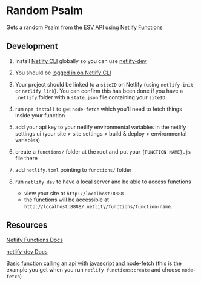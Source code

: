 # Random Psalm

Gets a random Psalm from the [ESV API](https://api.esv.org/) using [Netlify Functions](https://docs.netlify.com/functions/overview/)

## Development

1. Install [Netlify CLI](https://docs.netlify.com/cli/get-started/#installation) globally so you can use [netlify-dev](https://github.com/netlify/cli/blob/master/docs/netlify-dev.md#netlify-functions)

2. You should be [logged in on Netlify CLI](https://docs.netlify.com/cli/get-started/#authentication)

3. Your project should be linked to a `siteID` on Netlify (using `netlify init` or `netlify link`). You can confirm this has been done if you have a `.netlify` folder with a `state.json` file containing your `siteID`.

4. run `npm install` to get `node-fetch` which you'll need to fetch things inside your function

5. add your api key to your netlify environmental variables in the netlify settings ui (your site > site settings > build & deploy > environmental variables)

6. create a `functions/` folder at the root and put your `{FUNCTION NAME}.js` file there

7. add `netlify.toml` pointing to `functions/` folder

8. run `netlify dev` to have a local server and be able to access functions
   - view your site at `http://localhost:8888`
   - the functions will be accessible at `http://localhost:8888/.netlify/functions/function-name`.

## Resources

[Netlify Functions Docs](https://docs.netlify.com/functions/overview/)

[netlify-dev Docs](https://github.com/netlify/cli/blob/master/docs/netlify-dev.md#netlify-functions)

[Basic function calling an api with javascript and node-fetch](https://github.com/netlify/netlify-dev-plugin/blob/74e206e709cd7d2113abbc1142d32232b2d17999/src/functions-templates/js/node-fetch/node-fetch.js) (this is the example you get when you run `netlify functions:create` and choose `node-fetch`)
